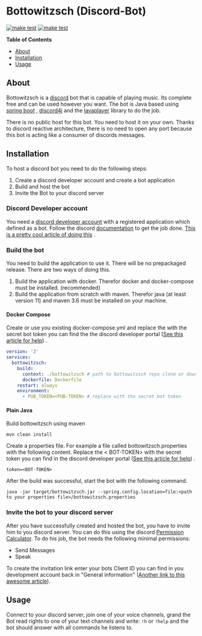 # Bottowitzsch (Discord-Bot)

[![make test](https://github.com/hizr/bottowitzsch/workflows/maven-build/badge.svg)](https://github.com/hizr/bottowitzsch/actions/workflows/maven.yml?query=workflow%3Amaven-build+branch%3Amaster++)
[![make test](https://github.com/hizr/bottowitzsch/workflows/docker-image/badge.svg)](https://github.com/hizr/bottowitzsch/actions?query=workflow%3Adocker-image+branch%3Amaster++)

**Table of Contents**

<!-- toc -->

- [About](#about)
- [Installation](#installation)
- [Usage](#usage)

<!-- tocstop -->

## About

Bottowitzsch is a [discord](https://discord.com/) bot that is capable of playing music. Its complete free and can be
used however you want. The bot is Java based using [spring boot](https://spring.io/projects/spring-boot)
, [discord4j](https://github.com/Discord4J/Discord4J) and the [lavaplayer](https://github.com/sedmelluq/lavaplayer)
library to do the job.

There is no public host for this bot. You need to host it on your own. Thanks to discord reactive architecture, there is
no need to open any port because this bot is acting like a consumer of discords messages.

## Installation
To host a discord bot you need to do the following steps:
1. Create a discord developer account and create a bot application
2. Build and host the bot
3. Invite the Bot to your discord server

### Discord Developer account
You need a [discord developer account](https://discord.com/developers/docs/intro) with a registered application which
defined as a bot. Follow the discord [documentation](https://discord.com/developers/docs/intro) to get the job
done. [This is a pretty cool article of doing this](https://github.com/reactiflux/discord-irc/wiki/Creating-a-discord-bot-&-getting-a-token)
.

### Build the bot
You need to build the application to use it. There will be no prepackaged release. There are two ways of doing this.

1. Build the application with docker. Therefor docker and docker-compose must be installed. (recommended)
2. Build the application from scratch with maven. Therefor java (at least version 11) and maven 3.6 must be installed on
   your machine.

#### Docker Compose

Create or use you existing docker-compose.yml and replace the <PUB-TOKEN> with the secret bot token you can find the the
discord developer
portal ([See this article for help](https://github.com/reactiflux/discord-irc/wiki/Creating-a-discord-bot-&-getting-a-token#token-security))
.

```yaml
version: '2'
services:
  bottowitzsch:
    build:
      context: ./bottowitzsch # path to bottowitzsch repo clone or download
      dockerfile: Dockerfile
    restart: always
    environment:
      - PUB_TOKEN=<PUB-TOKEN> # replace with the secret bot token
```

#### Plain Java

Build bottowitzsch using maven

```shell
mvn clean install
```

Create a properties file. For example a file called bottowitzsch.properties with the following content. Replace the <
BOT-TOKEN> with the secret token you can find in the discord developer
portal ([See this article for help](https://github.com/reactiflux/discord-irc/wiki/Creating-a-discord-bot-&-getting-a-token#token-security))
.

```properties
token=<BOT-TOKEN>
```

After the build was successful, start the bot with the following command.

```shell
java -jar target/bottowitzsch.jar --spring.config.location=file:<path to your properties file>/bottowitzsch.properties
```

### Invite the bot to your discord server
After you have successfully created and hosted the bot, you have to invite him to you discord server. You can do this using the discord [Permission Calculator](https://discordapi.com/permissions.html#8).
To do his job, the bot needs the following minimal permissions:
* Send Messages
* Speak

To create the invitation link enter your bots Client ID you can find in you development account back in "General information" ([Another link to this awesome article](https://github.com/reactiflux/discord-irc/wiki/Creating-a-discord-bot-&-getting-a-token#adding-your-bot-to-your-server)).

## Usage
Connect to your discord server, join one of your voice channels, grand the Bot read rights to one of your text channels and write: ```!h``` or ```!help``` and the bot should answer with all commands he listens to.